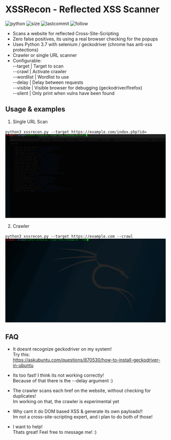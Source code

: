 # XSSRecon - Reflected XSS Scanner
![python](https://img.shields.io/pypi/pyversions/Django.svg)
![size](https://img.shields.io/github/size/ak-wa/XSSRecon/xssrecon.py.svg)
![lastcommit](https://img.shields.io/github/last-commit/ak-wa/XSSRecon.svg)
![follow](https://img.shields.io/github/followers/ak-wa.svg?label=Follow&style=social)


* Scans a website for reflected Cross-Site-Scripting
* Zero false positives, its using a real browser checking for the popups
* Uses Python 3.7 with selenium / geckodriver (chrome has anti-xss protections)
* Crawler or single URL scanner
* Configurable:   
--target | Target to scan   
--crawl | Activate crawler   
--wordlist | Wordlist to use   
--delay | Delay between requests   
--visible | Visible browser for debugging (geckodriver/firefox)   
--silent | Only print when vulns have been found   

## Usage & examples

1. Single URL Scan

`
python3 xssrecon.py --target https://example.com/index.php?id=
`
![](xssrecon_singleurl.gif)   

2. Crawler   

`
python3 xssrecon.py --target https://example.com --crawl
`
![](xssrecon3.gif)   

## FAQ   
* It doesnt recognize geckodriver on my system!   
Try this:   
https://askubuntu.com/questions/870530/how-to-install-geckodriver-in-ubuntu

* Its too fast! I think its not working correctly!   
Because of that there is the --delay argument :)

* The crawler scans each href on the website, without checking for duplicates!   
Im working on that, the crawler is experimental yet

* Why cant it do DOM based XSS & generate its own payloads!!   
Im not a cross-site-scripting expert, and i plan to do both of those!

* I want to help!   
Thats great! Feel free to message me! :)
